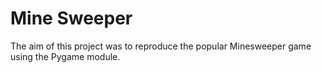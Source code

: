 # Mine Sweeper
The aim of this project was to reproduce the popular Minesweeper game using the Pygame module.

